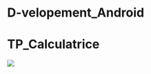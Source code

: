 # D-velopement_Android

<h1>TP_Calculatrice</h1>

<img src="https://github.com/TarikFERTAHI/D-velopement_Android/blob/main/imgs/capture1.png"/>

